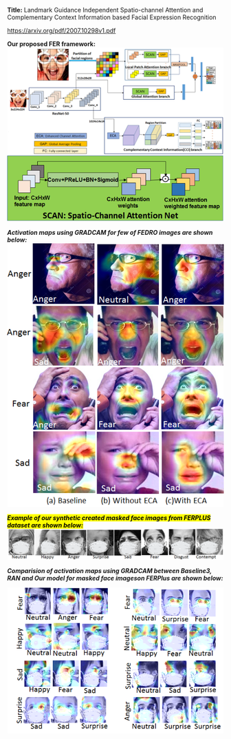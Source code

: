 <strong>Title:</strong> Landmark Guidance Independent Spatio-channel Attention and Complementary Context Information based Facial Expression Recognition

https://arxiv.org/pdf/2007.10298v1.pdf

<strong>Our proposed FER framework:<strong>
![Proposed framework](images/graphicalabstract03.png)
![SCAN](images/SCAN.png)

<em>Activation maps using GRADCAM for few of FEDRO images are shown below:<em>
![Activation maps of images from FEDRO dataset](images/figure_grad_cam_06.png)

<mark>Example of our synthetic created masked face images from FERPLUS dataset are shown below:</mark>
![Example Masked face images rom FERPLUS dataset](images/figure_masked_faces_07.png)


<em>Comparision of activation maps using GRADCAM between Baseline3, RAN and Our model for masked face imageson FERPlus are shown below:<em>
  
![Activation maps of images from masked dataset](images/masked_activation_baseline_ran_ours.png)


